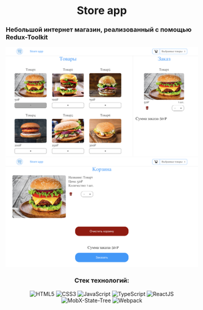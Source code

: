 <div align="center">

# Store app

<div align="start">

### Небольшой интернет магазин, реализованный с помощью Redux-Toolkit

</div>

[![Header](https://github.com/solovpro/store-app/raw/master/src/assets/img/app-page-order.png)](https://solovpro.github.io/store-app/)
[![Header](https://github.com/solovpro/store-app/raw/master/src/assets/img/app-page-cart.png)](https://solovpro.github.io/store-app/)

### Стек технологий:
![HTML5](https://img.shields.io/badge/-HTML5-A9A9A9?style=for-the-badge&logo=HTML5)
![CSS3](https://img.shields.io/badge/-SCSS-4B0082?style=for-the-badge&logo=CSS3)
![JavaScript](https://img.shields.io/badge/-JavaScript-8B0000?style=for-the-badge&logo=javascript)
![TypeScript](https://img.shields.io/badge/-TypeScript-000066?style=for-the-badge&logo=typescript)
![ReactJS](https://img.shields.io/badge/-ReactJS-4682B4?style=for-the-badge&logo=React)
![MobX-State-Tree](https://img.shields.io/badge/-MST-D2691E?style=for-the-badge&logo=MobX-State-Tree)
![Webpack](https://img.shields.io/badge/-Webpack-4169E1?style=for-the-badge&logo=Webpack)

</div>
  
